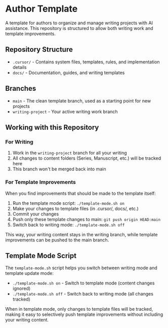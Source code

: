 # Author Template

A template for authors to organize and manage writing projects with AI assistance. This repository is structured to allow both writing work and template improvements.

## Repository Structure

- `.cursor/` - Contains system files, templates, rules, and implementation details
- `docs/` - Documentation, guides, and writing templates

## Branches

- `main` - The clean template branch, used as a starting point for new projects
- `writing-project` - Your active writing work branch

## Working with this Repository

### For Writing

1. Work in the `writing-project` branch for all your writing
2. All changes to content folders (Series, Manuscript, etc.) will be tracked here
3. This branch won't be merged back into main

### For Template Improvements

When you find improvements that should be made to the template itself:

1. Run the template mode script: `./template-mode.sh on`
2. Make your changes to template files (in .cursor/, docs/, etc.)
3. Commit your changes
4. Push only these template changes to main: `git push origin HEAD:main`
5. Switch back to writing mode: `./template-mode.sh off`

This way, your writing content stays in the writing branch, while template improvements can be pushed to the main branch.

## Template Mode Script

The `template-mode.sh` script helps you switch between writing mode and template update mode:

- `./template-mode.sh on` - Switch to template mode (content changes ignored)
- `./template-mode.sh off` - Switch back to writing mode (all changes tracked)

When in template mode, only changes to template files will be tracked, making it easy to selectively push template improvements without including your writing content. 